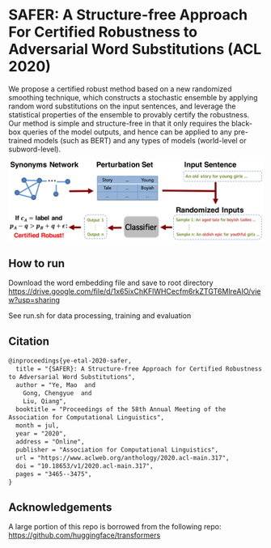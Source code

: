# SAFER: A Structure-free Approach For Certified Robustness to Adversarial Word Substitutions (ACL 2020)

We propose a certified robust method based on a new randomized smoothing technique, which constructs a stochastic ensemble by applying random word substitutions on the input sentences, and leverage the statistical properties of the ensemble to provably certify the robustness. Our method is simple and structure-free in that it only requires the black-box queries of the model outputs, and hence can be applied to any pre-trained models (such as BERT) and any types of models (world-level or subword-level).

<img src="figs/framework_certnlp.png" width=1000></img>

## How to run
Download the word embedding file and save to root directory
https://drive.google.com/file/d/1x65ixChKFlWHCecfm6rkZTGT6MlreAIO/view?usp=sharing

See run.sh for data processing, training and evaluation

## Citation

    @inproceedings{ye-etal-2020-safer,
      title = "{SAFER}: A Structure-free Approach for Certified Robustness to Adversarial Word Substitutions",
      author = "Ye, Mao  and
        Gong, Chengyue  and
        Liu, Qiang",
      booktitle = "Proceedings of the 58th Annual Meeting of the Association for Computational Linguistics",
      month = jul,
      year = "2020",
      address = "Online",
      publisher = "Association for Computational Linguistics",
      url = "https://www.aclweb.org/anthology/2020.acl-main.317",
      doi = "10.18653/v1/2020.acl-main.317",
      pages = "3465--3475",
    }

## Acknowledgements
A large portion of this repo is borrowed from the following repo:
https://github.com/huggingface/transformers
